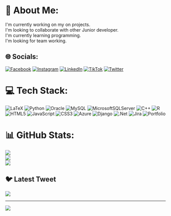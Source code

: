 # 💫 About Me:
I'm currently working on my on projects.<br>I'm looking to collaborate with other Junior developer.<br>I'm currently learning programming.<br>I'm looking for team working.


## 🌐 Socials:
[![Facebook](https://img.shields.io/badge/Facebook-%231877F2.svg?logo=Facebook&logoColor=white)](https://facebook.com/NetalyDelaCruz) [![Instagram](https://img.shields.io/badge/Instagram-%23E4405F.svg?logo=Instagram&logoColor=white)](https://instagram.com/NetalyDLC) [![LinkedIn](https://img.shields.io/badge/LinkedIn-%230077B5.svg?logo=linkedin&logoColor=white)](https://linkedin.com/in/EsthebanDelaCruz) [![TikTok](https://img.shields.io/badge/TikTok-%23000000.svg?logo=TikTok&logoColor=white)](https://tiktok.com/@NetalyDelaCruz) [![Twitter](https://img.shields.io/badge/Twitter-%231DA1F2.svg?logo=Twitter&logoColor=white)](https://twitter.com/NetalyDLC) 

# 💻 Tech Stack:
![LaTeX](https://img.shields.io/badge/latex-%23008080.svg?style=for-the-badge&logo=latex&logoColor=white) ![Python](https://img.shields.io/badge/python-3670A0?style=for-the-badge&logo=python&logoColor=ffdd54) ![Oracle](https://img.shields.io/badge/Oracle-F80000?style=for-the-badge&logo=oracle&logoColor=white) ![MySQL](https://img.shields.io/badge/mysql-%2300f.svg?style=for-the-badge&logo=mysql&logoColor=white) ![MicrosoftSQLServer](https://img.shields.io/badge/Microsoft%20SQL%20Sever-CC2927?style=for-the-badge&logo=microsoft%20sql%20server&logoColor=white) ![C++](https://img.shields.io/badge/c++-%2300599C.svg?style=for-the-badge&logo=c%2B%2B&logoColor=white) ![R](https://img.shields.io/badge/r-%23276DC3.svg?style=for-the-badge&logo=r&logoColor=white) ![HTML5](https://img.shields.io/badge/html5-%23E34F26.svg?style=for-the-badge&logo=html5&logoColor=white) ![JavaScript](https://img.shields.io/badge/javascript-%23323330.svg?style=for-the-badge&logo=javascript&logoColor=%23F7DF1E) ![CSS3](https://img.shields.io/badge/css3-%231572B6.svg?style=for-the-badge&logo=css3&logoColor=white) ![Azure](https://img.shields.io/badge/azure-%230072C6.svg?style=for-the-badge&logo=azure-devops&logoColor=white) ![Django](https://img.shields.io/badge/django-%23092E20.svg?style=for-the-badge&logo=django&logoColor=white) ![.Net](https://img.shields.io/badge/.NET-5C2D91?style=for-the-badge&logo=.net&logoColor=white) ![Jira](https://img.shields.io/badge/jira-%230A0FFF.svg?style=for-the-badge&logo=jira&logoColor=white) ![Portfolio](https://img.shields.io/badge/Portfolio-%23000000.svg?style=for-the-badge&logo=firefox&logoColor=#FF7139)
# 📊 GitHub Stats:
![](https://github-readme-stats.vercel.app/api?username=EsthebanD&theme=dark&hide_border=true&include_all_commits=true&count_private=true)<br/>
![](https://github-readme-streak-stats.herokuapp.com/?user=EsthebanD&theme=dark&hide_border=true)<br/>
![](https://github-readme-stats.vercel.app/api/top-langs/?username=EsthebanD&theme=dark&hide_border=true&include_all_commits=true&count_private=true&layout=compact)

## 🐦 Latest Tweet
[![](https://gtce.itsvg.in/api?username=NetalyDLC)](https://github.com/VishwaGauravIn/github-twitter-card-embed)

---
[![](https://visitcount.itsvg.in/api?id=EsthebanD&icon=0&color=0)](https://visitcount.itsvg.in)

<!-- Proudly created with GPRM ( https://gprm.itsvg.in ) -->
